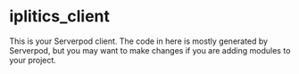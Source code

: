 # iplitics_client

This is your Serverpod client. The code in here is mostly generated by
Serverpod, but you may want to make changes if you are adding modules to your
project.
